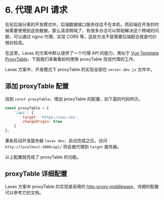 # 6. 代理 API 请求

在前后端分离的开发模式中，后端数据接口服务往往不在本机，而前端在开发的时候需要使用到这些数据，那么请求跨域了，有很多办法可以帮助解决这个跨域的问题，可以通过 nginx 代理，实现 CORS 等，这些方法不是需要后端配合就是代价相对较高。

在这里，Lavas 的方案中默认提供了一个代理 API 的能力，类似于 [Vue Template ProxyTable](https://vuejs-templates.github.io/webpack/proxy.html)，下面我们来看看如何使用 proxyTable 完成代理的工作。

Lavas 方案中，开发模式下 proxyTable 的实现全部在 `server.dev.js` 文件中。

## 添加 proxyTable 配置

找到 `const proxyTable`，增加 proxyTable 的配置，如下面的代码所示。

```javascript
const proxyTable = {
    '/api': {
        target: 'https://xxx.xxx',
        changeOrigin: true
    }
};
```

重新启动开发服务器 `lavas dev`，启动完成之后，访问 `http://localhost:3000/api/` 将会被代理到 `target` 服务器。

以上配置就完成了 proxyTable 的功能。

## proxyTable 详细配置

Lavas 方案中 proxyTable 的实现是采用的 [http-proxy-middleware](https://github.com/chimurai/http-proxy-middleware)，详细的配置可以参考它的文档。

